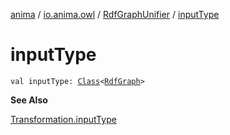 [anima](../../index.md) / [io.anima.owl](../index.md) / [RdfGraphUnifier](index.md) / [inputType](./input-type.md)

# inputType

`val inputType: `[`Class`](https://docs.oracle.com/javase/6/docs/api/java/lang/Class.html)`<`[`RdfGraph`](../-rdf-graph/index.md)`>`

**See Also**

[Transformation.inputType](../../io.anima.transform/-transformation/input-type.md)

